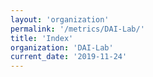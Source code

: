 ```yaml
---
layout: 'organization'
permalink: '/metrics/DAI-Lab/'
title: 'Index'
organization: 'DAI-Lab'
current_date: '2019-11-24'
---
```

